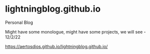 # lightningblog.github.io
Personal Blog 

Might have some monologue, might have some projects, we will see - 12/2/22

 https://aertosdios.github.io/lightningblog.github.io/
 
